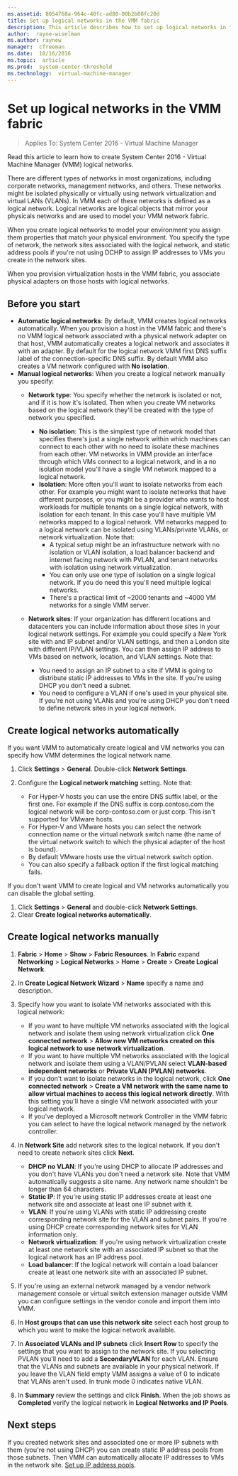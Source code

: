 ```yaml
---
ms.assetid: 8054768a-964c-40fc-ad80-00b2b08fc20d
title: Set up logical networks in the VMM fabric
description: This article describes how to set up logical networks in the VMM fabric
author:  rayne-wiselman
ms.author: raynew
manager:  cfreeman
ms.date:  10/16/2016
ms.topic:  article
ms.prod:  system-center-threshold
ms.technology:  virtual-machine-manager
---
```


# Set up logical networks in the VMM fabric

>Applies To: System Center 2016  - Virtual Machine Manager

Read this article to learn how to create System Center 2016 - Virtual Machine Manager (VMM) logical networks.

There are different types of networks in most organizations, including corporate networks, management networks, and others. These networks might be isolated physically or virtually using network virtualization and virtual LANs (VLANs). In VMM each of these networks is defined as a logical network. Logical networks are logical objects that mirror your physicals networks and are used to model your VMM network fabric.

When you create logical networks to model your environment you assign them properties that match your physical environment. You specify the type of network, the network sites associated with the logical network, and static address pools if you're not using DCHP to assign IP addresses to VMs you create in the network sites.

When you provision virtualization hosts in the VMM fabric, you associate physical adapters on those hosts with logical networks.

## Before you start

- **Automatic logical networks**: By default, VMM creates logical networks automatically. When you provision a host in the VMM fabric and there's no VMM logical network associated with a physical network adapter on that host, VMM automatically creates a logical network and associates it with an adapter. By default for the logical network VMM first DNS suffix label of the connection-specific DNS suffix. By default VMM also creates a VM network configured with **No isolation**.
- **Manual logical networks**: When you create a logical network manually you specify:
	- **Network type**: You specify whether the network is isolated or not, and if it is how it's isolated. Then when you create VM networks based on the logical network they'll be created with the type of network you specified.
		- **No isolation**: This is the simplest type of network model that specifies there's just a single network within which machines can connect to each other with no need to isolate these machines from each other. VM networks in VMM provide an interface through which VMs connect to a logical network, and in a no isolation model you'll have a single VM network mapped to a logical network.  
	 	- **Isolation**: More often you'll want to isolate networks from each other. For example you might want to isolate networks that have different purposes, or you might be a provider who wants to host workloads for multiple tenants on a single logical network, with isolation for each tenant. In this case you'll have multiple VM networks mapped to a logical network. VM networks mapped to a logical network can be  isolated using VLANs/private VLANs, or network virtualization. Note that:  
	 	 	- A typical setup might be an infrastructure network with no isolation or VLAN isolation, a load balancer backend and internet facing network with PVLAN, and tenant networks with isolation using network virtualization.  
		 	- You can only use one type of isolation on a single logical network. If you do need this you'll need multiple logical networks.
		  	- There's a practical limit of ~2000 tenants and ~4000 VM networks for a single VMM server.

	- **Network sites**: If your organization has different locations and datacenters you can include information about those sites in your logical network settings. For example you could specify a New York site with and IP subnet and/or VLAN settings, and then a London site with different IP/VLAN settings. You can then assign IP address to VMs based on network, location, and VLAN settings. Note that:

		- You need to assign an IP subnet to a site if VMM is going to distribute static IP addresses to VMs in the site. If you're using DHCP you don't need a subnet.
		- You need to configure a VLAN if one's used in your physical site. If you're not using VLANs and you're using DHCP you don't need to define network sites in your logical network.


## Create logical networks automatically

If you want VMM to automatically create logical and VM networks you can specify how VMM determines the logical network name.

1. Click **Settings** > **General**. Double-click **Network Settings**.
2. Configure the **Logical network matching** setting. Note that:

	- For Hyper-V hosts you can use the entire DNS suffix label, or the first one. For example if the DNS suffix is corp.contoso.com the logical network will be corp-contoso.com or just corp. This isn't supported for VMware hosts.
	- For Hyper-V and VMware hosts you can select the network connection name or the virtual network switch name (the name of the virtual network switch to which the physical adapter of the host is bound).
	- By default VMware hosts use the virtual network switch option.
	- You can also specify a fallback option if the first logical matching fails.

If you don't want VMM to create logical and VM networks automatically you can disable the global setting.

1. Click **Settings** > **General** and double-click **Network Settings**.
2. Clear **Create logical networks automatically**.


## Create logical networks manually

1.  **Fabric** > **Home** > **Show** > **Fabric Resources**. In **Fabric** expand **Networking** > **Logical Networks** > **Home** > **Create** > **Create Logical Network**.
2.  In **Create Logical Network Wizard** > **Name** specify a name and description.
3.  Specify how you want to isolate VM networks associated with this logical network:

	- If you want to have multiple VM networks associated with the logical network and isolate them using network virtualization click **One connected network** > **Allow new VM networks created on this logical network to use network virtualization**.
	- If you want to have multiple VM networks associated with the logical network and isolate them using a VLAN/PVLAN select **VLAN-based independent networks** or **Private VLAN (PVLAN) networks**.
	- If you don't want to isolate networks in the logical network, click **One connected network** > **Create a VM network with the same name to allow virtual machines to access this logical network directly**. With this setting you'll have a single VM network associated with your logical network.
	- If you've deployed a Microsoft network Controller in the VMM fabric you can select to have the logical network managed by the network controller.

4. In **Network Site** add network sites to the logical network. If you don't need to create network sites click **Next**.

	- **DHCP no VLAN**: If you're using DHCP to allocate IP addresses and you don't have VLANs you don't need a network site. Note that VMM automatically suggests a site name. Any network name shouldn't be longer than 64 characters.
	- **Static IP**: If you're using static IP addresses create at least one network site and associate at least one IP subnet with it.
	- **VLAN**: If you're using VLANs with static IP addressing create corresponding network site for the VLAN and subnet pairs. If you're using DHCP create corresponding network sites for VLAN information only.
	- **Network virtualization**: If you're using network virtualization create at least one network site with an associated IP subnet so that the logical network has an IP address pool.
	- **Load balancer**: If the logical network will contain a load balancer create at least one network site with an associated IP subnet.
5. If you're using an external network managed by a vendor network management console or virtual switch extension manager outside VMM you can configure settings in the vendor conole and import them into VMM.
6. In **Host groups that can use this network site** select each host group to which you want to make the logical network available.
7. In **Associated VLANs and IP subnets** click **Insert Row** to specify the settings that you want to assign to the network site. If you selecting PVLAN you'll need to add a **SecondaryVLAN** for each VLAN. Ensure that the VLANs and subnets are available in your physical network. If you leave the VLAN field empty VMM assigns a value of 0 to indicate that VLANs aren't used. In trunk mode 0 indicates native VLAN.
8. In **Summary** review the settings and click **Finish**. When the job shows as **Completed** verify the logical network in **Logical Networks and IP Pools**.

## Next steps

If you created network sites and associated one or more IP subnets with them (you're not using DHCP) you can create static IP address pools from those subnets. Then VMM can automatically allocate IP addresses to VMs in the network site. [Set up IP address pools](manage-network-static-address-pools.md).
